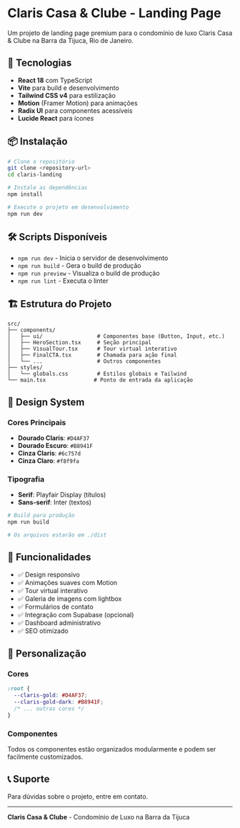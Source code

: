 # Claris Casa & Clube - Landing Page

Um projeto de landing page premium para o condomínio de luxo Claris Casa & Clube na Barra da Tijuca, Rio de Janeiro.

## 🚀 Tecnologias

- **React 18** com TypeScript
- **Vite** para build e desenvolvimento
- **Tailwind CSS v4** para estilização
- **Motion** (Framer Motion) para animações
- **Radix UI** para componentes acessíveis
- **Lucide React** para ícones

## 📦 Instalação

```bash
# Clone o repositório
git clone <repository-url>
cd claris-landing

# Instale as dependências
npm install

# Execute o projeto em desenvolvimento
npm run dev
```

## 🛠️ Scripts Disponíveis

- `npm run dev` - Inicia o servidor de desenvolvimento
- `npm run build` - Gera o build de produção
- `npm run preview` - Visualiza o build de produção
- `npm run lint` - Executa o linter

## 🏗️ Estrutura do Projeto

```
src/
├── components/
│   ├── ui/                 # Componentes base (Button, Input, etc.)
│   ├── HeroSection.tsx     # Seção principal
│   ├── VisualTour.tsx      # Tour virtual interativo
│   ├── FinalCTA.tsx        # Chamada para ação final
│   └── ...                 # Outros componentes
├── styles/
│   └── globals.css         # Estilos globais e Tailwind
└── main.tsx               # Ponto de entrada da aplicação
```

## 🎨 Design System

### Cores Principais
- **Dourado Claris**: `#D4AF37`
- **Dourado Escuro**: `#B8941F`
- **Cinza Claris**: `#6c757d`
- **Cinza Claro**: `#f8f9fa`

### Tipografia
- **Serif**: Playfair Display (títulos)
- **Sans-serif**: Inter (textos)

```bash
# Build para produção
npm run build

# Os arquivos estarão em ./dist
```

## 📱 Funcionalidades

- ✅ Design responsivo
- ✅ Animações suaves com Motion
- ✅ Tour virtual interativo
- ✅ Galeria de imagens com lightbox
- ✅ Formulários de contato
- ✅ Integração com Supabase (opcional)
- ✅ Dashboard administrativo
- ✅ SEO otimizado

## 🔧 Personalização

### Cores

```css
:root {
  --claris-gold: #D4AF37;
  --claris-gold-dark: #B8941F;
  /* ... outras cores */
}
```

### Componentes
Todos os componentes estão organizados modularmente e podem ser facilmente customizados.

## 📞 Suporte

Para dúvidas sobre o projeto, entre em contato.

---

**Claris Casa & Clube** - Condomínio de Luxo na Barra da Tijuca